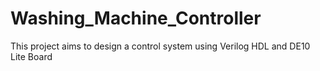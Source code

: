 # Washing_Machine_Controller

This project aims to design a control system using Verilog HDL and DE10 Lite Board
